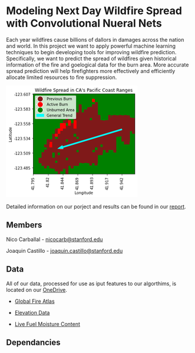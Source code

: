 # Modeling Next Day Wildfire Spread with Convolutional Nueral Nets
Each year wildfires cause billions of dallors in damages across the nation and world. In this project we want to apply powerful machine learning techniques to begin developing tools for improving wildfire prediction. Specifically, we want to predict the spread of wildfires given historical information of the fire and goelogical data for the burn area. More accurate spread prediction will help firefighters more effectively and efficiently allocate limited resources to fire suppression.

![Wildfirs Spread in CA's Pacific Coast Region](/images/wildfire-spread-day-42.png)

Detailed information on our porject and results can be found in our [report](https://office365stanford-my.sharepoint.com/:b:/r/personal/nicocarb_stanford_edu/Documents/Courses/CS229/finalproject/Modeling_Next_Day_Wildfire_Spread_with_Convolutional_Neural_Net.pdf?csf=1&web=1&e=foUAtA).

## Members
Nico Carballal - nicocarb@stanford.edu

Joaquin Castillo - joaquin.castillo@stanford.edu

## Data
All of our data, processed for use as iput features to our algorthims, is located on our [OneDrive](https://office365stanford-my.sharepoint.com/:b:/r/personal/nicocarb_stanford_edu/Documents/Courses/CS229/finalproject/Modeling_Next_Day_Wildfire_Spread_with_Convolutional_Neural_Net.pdf?csf=1&web=1&e=r9j0bP).

 - [Global Fire Atlas](https://www.globalfiredata.org/)

 - [Elevation Data](https://landfire.gov/elevation.php)

 - [Live Fuel Moisture Content](https://github.com/kkraoj/lfmc_from_sar)

## Dependancies
